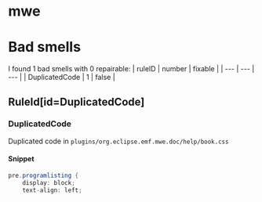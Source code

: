 # mwe 
 
# Bad smells
I found 1 bad smells with 0 repairable:
| ruleID | number | fixable |
| --- | --- | --- |
| DuplicatedCode | 1 | false |
## RuleId[id=DuplicatedCode]
### DuplicatedCode
Duplicated code
in `plugins/org.eclipse.emf.mwe.doc/help/book.css`
#### Snippet
```java
pre.programlisting {
	display: block;
	text-align: left;
```

